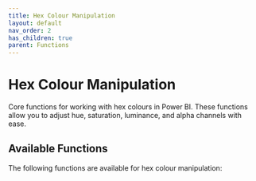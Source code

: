 ```yaml
---
title: Hex Colour Manipulation
layout: default
nav_order: 2
has_children: true
parent: Functions
---
```


# Hex Colour Manipulation

Core functions for working with hex colours in Power BI. These functions allow you to adjust hue, saturation, luminance, and alpha channels with ease.

## Available Functions

The following functions are available for hex colour manipulation:
